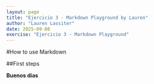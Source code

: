 ```yaml
---
layout: page
title: "Ejercicio 3 - Markdown Playground by Lauren"
author: "Lauren Lassiter"
date: 2025-09-08
exercise: "Ejercicio 3 - Markdown Playground"
---
```


#How to use Markdown

##First steps

**Buenos dias** 
